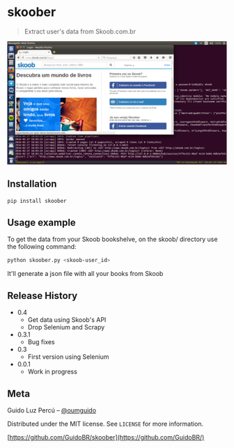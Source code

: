 # skoober
> Extract user's data from Skoob.com.br

![](skoober.png)

## Installation

```sh
pip install skoober 
```

## Usage example

To get the data from your Skoob bookshelve, on the skoob/ directory use the following command:

```sh
python skoober.py <skoob-user_id>
```

It'll generate a json file with all your books from Skoob

## Release History

* 0.4
    * Get data using Skoob's API
    * Drop Selenium and Scrapy
* 0.3.1
    * Bug fixes
* 0.3
    * First version using Selenium
* 0.0.1
    * Work in progress

## Meta

Guido Luz Percú – [@oumguido](https://twitter.com/oumguido)

Distributed under the MIT license. See ``LICENSE`` for more information.

[https://github.com/GuidoBR/skoober](https://github.com/GuidoBR/)
